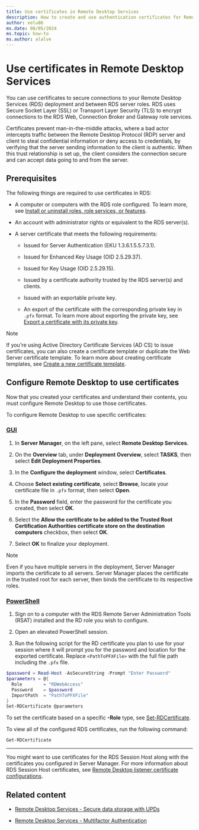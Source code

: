 ```yaml
---
title: Use certificates in Remote Desktop Services
description: How to create and use authentication certificates for Remote Desktop Services.
author: xelu86
ms.date: 08/05/2024
ms.topic: how-to
ms.author: alalve
---
```

# Use certificates in Remote Desktop Services

You can use certificates to secure connections to your Remote Desktop Services (RDS) deployment and between RDS server roles. RDS uses Secure Socket Layer (SSL) or Transport Layer Security (TLS) to encrypt connections to the RDS Web, Connection Broker and Gateway role services.

Certificates prevent man-in-the-middle attacks, where a bad actor intercepts traffic between the Remote Desktop Protocol (RDP) server and client to steal confidential information or deny access to credentials, by verifying that the server sending information to the client is authentic. When this trust relationship is set up, the client considers the connection secure and can accept data going to and from the server.

## Prerequisites

The following things are required to use certificates in RDS:

- A computer or computers with the RDS role configured. To learn more, see [Install or uninstall roles, role services, or features](../../administration/server-manager/install-or-uninstall-roles-role-services-or-features.md).

- An account with administrator rights or equivalent to the RDS server(s).

- A server certificate that meets the following requirements:

  - Issued for Server Authentication (EKU 1.3.6.1.5.5.7.3.1).

  - Issued for Enhanced Key Usage (OID 2.5.29.37).

  - Issued for Key Usage (OID 2.5.29.15).

  - Issued by a certificate authority trusted by the RDS server(s) and clients.

  - Issued with an exportable private key.

  - An export of the certificate with the corresponding private key in `.pfx` format. To learn more about exporting the private key, see [Export a certificate with its private key](../../identity/ad-cs/export-certificate-private-key.md).

>[!NOTE]
>If you're using Active Directory Certificate Services (AD CS) to issue certificates, you can also create a certificate template or duplicate the Web Server certificate template. To learn more about creating certificate templates, see [Create a new certificate template](../../identity/ad-cs/manage-certificate-templates.md#create-a-new-certificate-template).

## Configure Remote Desktop to use certificates

Now that you created your certificates and understand their contents, you must configure Remote Desktop to use those certificates.

To configure Remote Desktop to use specific certificates:

### [GUI](#tab/gui)

1. In **Server Manager**, on the left pane, select **Remote Desktop Services**.

1. On the **Overview** tab, under **Deployment Overview**, select **TASKS**, then select **Edit Deployment Properties**.

1. In the **Configure the deployment** window, select **Certificates**.

1. Choose **Select existing certificate**, select **Browse**, locate your certificate file in `.pfx` format, then select **Open**.

1. In the **Password** field, enter the password for the certificate you created, then select **OK**.

1. Select the **Allow the certificate to be added to the Trusted Root Certification Authorities certificate store on the destination computers** checkbox, then select **OK**.

1. Select **OK** to finalize your deployment.

>[!NOTE]
>Even if you have multiple servers in the deployment, Server Manager imports the certificate to all servers. Server Manager places the certificate in the trusted root for each server, then binds the certificate to its respective roles.

### [PowerShell](#tab/powershell)

1. Sign on to a computer with the RDS Remote Server Administration Tools (RSAT) installed and the RD role you wish to configure.

1. Open an elevated PowerShell session.

1. Run the following script for the RD certificate you plan to use for your session where it will prompt you for the password and location for the exported certificate. Replace `<PathToPFXFile>` with the full file path including the `.pfx` file.

  ```powershell
  $password = Read-Host -AsSecureString -Prompt "Enter Password"
  $parameters = @{
    Role        = "RDWebAccess"
    Password    = $password
    ImportPath  = "PathToPFXFile"
  }
  Set-RDCertificate @parameters
  ```

To set the certificate based on a specific **-Role** type, see [Set-RDCertificate](/powershell/module/rdmgmt/set-rdcertificate).

To view all of the configured RDS certificates, run the following command:

```powershell
Get-RDCertificate
```

---

You might want to use certificates for the RDS Session Host along with the certificates you configured in Server Manager. For more information about RDS Session Host certificates, see [Remote Desktop listener certificate configurations](/troubleshoot/windows-server/remote/remote-desktop-listener-certificate-configurations).

## Related content

- [Remote Desktop Services - Secure data storage with UPDs](rds-plan-secure-data-storage.md)

- [Remote Desktop Services - Multifactor Authentication](rds-plan-mfa.md)
